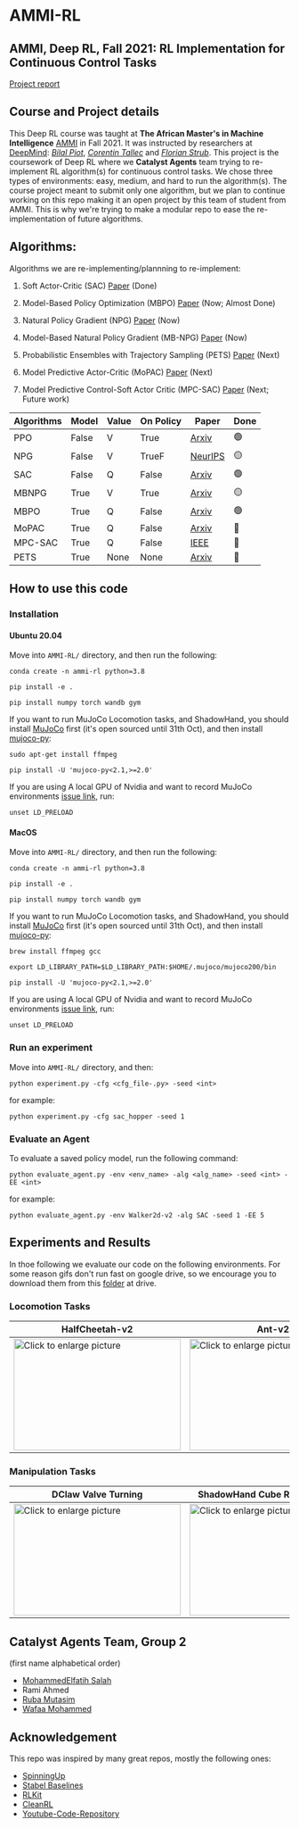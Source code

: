 # AMMI-RL
## AMMI, Deep RL, Fall 2021: RL Implementation for Continuous Control Tasks

[Project report](https://drive.google.com/file/d/1_0ocjyF_3m9hPVpZjwmDEuT3LTi8_Vs5/view?usp=sharing)

## Course and Project details
This Deep RL course was taught at **The African Master's in Machine Intelligence** [AMMI](https://aimsammi.org/) in Fall 2021. It was instructed by researchers at [DeepMind](https://deepmind.com/): *[Bilal Piot](https://scholar.google.com/citations?user=fqxNUREAAAAJ)*, *[Corentin Tallec](https://scholar.google.com/citations?user=OPKX4GgLCxIC)* and *[Florian Strub](https://scholar.google.com/citations?user=zxO5kccAAAAJ)*. This project is the coursework of Deep RL where we **Catalyst Agents** team trying to re-implement RL algorithm(s) for continuous control tasks. We chose three types of environments: easy, medium, and hard to run the algorithm(s). The course project meant to submit only one algorithm, but we plan to continue working on this repo making it an open project by this team of student from AMMI. This is why we're trying to make a modular repo to ease the re-implementation of future algorithms.



## Algorithms:
Algorithms we are re-implementing/plannning to re-implement:
1. Soft Actor-Critic (SAC) [Paper](https://arxiv.org/abs/1812.05905) (Done)

2. Model-Based Policy Optimization (MBPO) [Paper](https://arxiv.org/abs/1812.05905) (Now; Almost Done)

3. Natural Policy Gradient (NPG) [Paper](http://papers.neurips.cc/paper/2073-a-natural-policy-gradient.pdf) (Now)

4. Model-Based Natural Policy Gradient (MB-NPG) [Paper](https://www.google.com/url?q=https%3A%2F%2Farxiv.org%2Fpdf%2F2004.07804.pdf&sa=D&sntz=1&usg=AFQjCNHD-jeaBoWiamUhN0zP8bHLWsYysQ) (Now)

5. Probabilistic Ensembles with Trajectory Sampling (PETS) [Paper](https://arxiv.org/abs/1805.12114) (Next)

6. Model Predictive Actor-Critic (MoPAC) [Paper](https://arxiv.org/abs/2103.13842) (Next)

7. Model Predictive Control-Soft Actor Critic (MPC-SAC) [Paper](https://ieeexplore.ieee.org/document/9429677) (Next; Future work)

| Algorithms | Model | Value | On Policy | Paper | Done |
| --- | --- | --- | --- | --- | --- |
| PPO | False | V | True | [Arxiv](https://arxiv.org/pdf/1707.06347.pdf?ref=https://githubhelp.com) | 🟢 |
| NPG | False | V | TrueF | [NeurIPS](http://papers.neurips.cc/paper/2073-a-natural-policy-gradient.pdf) | 🟡 |
| SAC | False | Q | False | [Arxiv](https://arxiv.org/abs/1812.05905) | 🟢 |
| MBNPG | True | V | True | [Arxiv](https://arxiv.org/abs/2004.07804) | 🟡 |
| MBPO | True | Q | False | [Arxiv](https://arxiv.org/abs/1812.05905) | 🟢 |
| MoPAC | True | Q | False | [Arxiv](https://arxiv.org/abs/2103.13842) | 🔴 |
| MPC-SAC | True | Q | False | [IEEE](https://ieeexplore.ieee.org/document/9429677) | 🔴 |
| PETS | True | None | None | [Arxiv](https://arxiv.org/abs/1805.12114) | 🔴 |




## How to use this code
### Installation
#### Ubuntu 20.04

Move into `AMMI-RL/` directory, and then run the following:

```
conda create -n ammi-rl python=3.8

pip install -e .

pip install numpy torch wandb gym
```

If you want to run MuJoCo Locomotion tasks, and ShadowHand, you should install [MuJoCo](http://www.mujoco.org/) first (it's open sourced until 31th Oct), and then install [mujoco-py](https://github.com/openai/mujoco-py):
```
sudo apt-get install ffmpeg

pip install -U 'mujoco-py<2.1,>=2.0'
```

If you are using A local GPU of Nvidia and want to record MuJoCo environments [issue link](https://github.com/openai/mujoco-py/issues/187#issuecomment-384905400), run:
```
unset LD_PRELOAD
```

#### MacOS

Move into `AMMI-RL/` directory, and then run the following:

```
conda create -n ammi-rl python=3.8

pip install -e .

pip install numpy torch wandb gym
```

If you want to run MuJoCo Locomotion tasks, and ShadowHand, you should install [MuJoCo](http://www.mujoco.org/) first (it's open sourced until 31th Oct), and then install [mujoco-py](https://github.com/openai/mujoco-py):
```
brew install ffmpeg gcc

export LD_LIBRARY_PATH=$LD_LIBRARY_PATH:$HOME/.mujoco/mujoco200/bin

pip install -U 'mujoco-py<2.1,>=2.0'
```

If you are using A local GPU of Nvidia and want to record MuJoCo environments [issue link](https://github.com/openai/mujoco-py/issues/187#issuecomment-384905400), run:
```
unset LD_PRELOAD
```



### Run an experiment

Move into `AMMI-RL/` directory, and then:

```
python experiment.py -cfg <cfg_file-.py> -seed <int>
```
for example:

```
python experiment.py -cfg sac_hopper -seed 1
```

### Evaluate an Agent
To evaluate a saved policy model, run the following command:
```
python evaluate_agent.py -env <env_name> -alg <alg_name> -seed <int> -EE <int>
```
for example:

```
python evaluate_agent.py -env Walker2d-v2 -alg SAC -seed 1 -EE 5
```


## Experiments and Results

In thoe following we evaluate our code on the following environments. For some reason gifs don't run fast on google drive, so we encourage you to download them from this [folder](https://drive.google.com/drive/folders/1l5ina4xFu-LdTMeuF0tfgmS6uooMjZqR?usp=sharing) at drive.

### Locomotion Tasks

| HalfCheetah-v2 | Ant-v2 | Walker2d-v2 | Hopper-v2 |
| --- | --- | --- | --- |
| <img src="https://github.com/RamiSketcher/AMMI-RL/blob/main/results/SAC-HalfCheetah-v2.png" style="width: 300px; max-width: 100%; height: 200" title="Click to enlarge picture" /> | <img src="https://github.com/RamiSketcher/AMMI-RL/blob/main/results/SAC-Ant-v2.png" style="width: 300px; max-width: 100%; height: 200" title="Click to enlarge picture" /> | <img src="https://github.com/RamiSketcher/AMMI-RL/blob/main/results/SAC-Walker2d-v2%20.png" style="width: 300px; max-width: 100%; height: 200" title="Click to enlarge picture" /> | <img src="https://github.com/RamiSketcher/AMMI-RL/blob/main/results/SAC-Hopper-v2.png" style="width: 300px; max-width: 100%; height: 200" title="Click to enlarge picture" /> |
  

### Manipulation Tasks

| DClaw Valve Turning | ShadowHand Cube Re-orientation |
| --- | --- |
| <img src="https://github.com/RamiSketcher/AMMI-RL/blob/main/results/SAC-DClawTurn.png" style="width: 300px; max-width: 100%; height: 200" title="Click to enlarge picture" /> | <img src="https://github.com/RamiSketcher/AMMI-RL/blob/main/results/SAC-SHC.png" style="width: 300px; max-width: 100%; height: 200" title="Click to enlarge picture" /> |




## Catalyst Agents Team, Group 2
(first name alphabetical order)
- [MohammedElfatih Salah](https://github.com/mohammedElfatihSalah)
- Rami Ahmed
- [Ruba Mutasim](https://github.com/ruba128)
- [Wafaa Mohammed](https://github.com/Wafaa014)



## Acknowledgement
This repo was inspired by many great repos, mostly the following ones:
- [SpinningUp](https://github.com/openai/spinningup)
- [Stabel Baselines](https://github.com/hill-a/stable-baselines)
- [RLKit](https://github.com/rail-berkeley/rlkit)
- [CleanRL](https://github.com/vwxyzjn/cleanrl)
- [Youtube-Code-Repository](https://github.com/philtabor/Youtube-Code-Repository)
